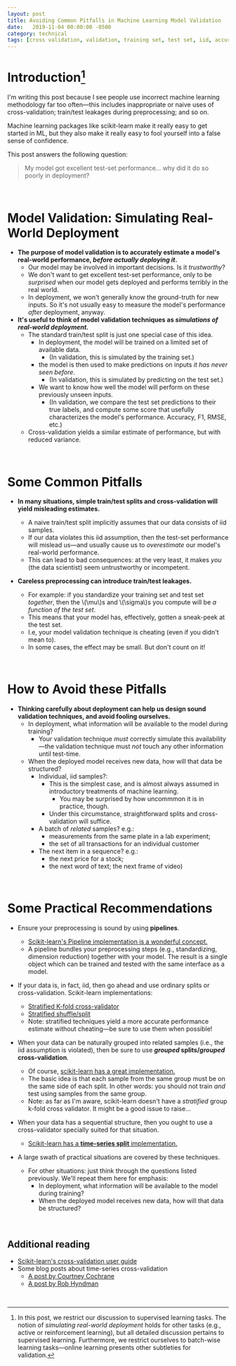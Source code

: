 ```yaml
---
layout: post
title: Avoiding Common Pitfalls in Machine Learning Model Validation
date:   2019-11-04 00:00:00 -0500
category: technical 
tags: [cross validation, validation, training set, test set, iid, accuracy] 
---
```


# Introduction[^1] 

I'm writing this post because I see people use incorrect
machine learning methodology far too often&mdash;this includes inappropriate 
or naive uses of cross-validation; train/test leakages during preprocessing; and so on. 

Machine learning packages like scikit-learn make it really easy to get started in ML, 
but they also make it really easy to fool yourself into a false sense of confidence.

This post answers the following question:

> My model got excellent test-set performance... why did it do so poorly in deployment?

[^1]: In this post, we restrict our discussion to supervised learning tasks. The notion of _simulating real-world deployment_ holds for other tasks (e.g., active or reinforcement learning), but all detailed discussion pertains to supervised learning. Furthermore, we restrict ourselves to batch-wise learning tasks&mdash;online learning presents other subtleties for validation.

<br> 

# Model Validation: Simulating Real-World Deployment
* **The purpose of model validation is to accurately estimate a model's real-world performance, _before actually deploying it_.**
    * Our model may be involved in important decisions. Is it _trustworthy_?
    * We don't want to get excellent test-set performance, only to be _surprised_ when our model gets deployed and performs terribly in the real world.
    * In deployment, we won't generally know the ground-truth for new inputs.
    So it's not usually easy to measure the model's performance _after_ deployment, anyway.
* **It's useful to think of model validation techniques as _simulations of real-world deployment._**
    - The standard train/test split is just one special case of this idea.
        * In deployment, the model will be trained on a limited set of available data. 
            - (In validation, this is simulated by the training set.)
        * the model is then used to make predictions on inputs _it has never seen before_.
            - (In validation, this is simulated by predicting on the test set.)
        * We want to know how well the model will perform on these previously unseen inputs.
            - (In validation, we compare the test set predictions to their true labels, and compute some score that usefully characterizes the model's performance. Accuracy, F1, RMSE, etc.)
    - Cross-validation yields a similar estimate of performance, but with reduced variance.

<br>

# Some Common Pitfalls

* **In many situations, simple train/test splits and cross-validation will yield misleading estimates.**
    - A naive train/test split implicitly assumes that our data consists of iid samples.
    - If our data violates this iid assumption, then the test-set performance will mislead us&mdash;and usually cause us to _overestimate_ our model's real-world performance.
    - This can lead to bad consequences: at the very least, it makes _you_ (the data scientist) seem untrustworthy or incompetent.

* **Careless preprocessing can introduce train/test leakages.**
    - For example: if you standardize your training set and test set _together_, then the \\(\mu\\)s and \\(\sigma\\)s you compute will be _a function of the test set_.
    - This means that your model has, effectively, gotten a sneak-peek at the test set.
    - I.e, your model validation technique is cheating (even if you didn't mean to).
    - In some cases, the effect may be small. But don't count on it!

<br> 

# How to Avoid these Pitfalls

* **Thinking carefully about deployment can help us design sound validation techniques, and avoid fooling ourselves.** 
    * In deployment, what information will be available to the model during training?
        - Your validation technique _must_ correctly simulate this availability&mdash;the validation technique must _not_ touch any other information until test-time.
    * When the deployed model receives new data, how will that data be structured?
        - Individual, iid samples?:
            * This is the simplest case, and is almost always assumed in introductory treatments of machine learning.
                - You may be surprised by how uncommmon it is in practice, though.
            * Under this circumstance, straightforward splits and cross-validation will suffice.
        - A batch of _related_ samples? e.g.:
            * measurements from the same plate in a lab experiment;
            * the set of all transactions for an individual customer
        - The next item in a sequence? e.g.:
            * the next price for a stock; 
            * the next word of text; the next frame of video)

<br>

# Some Practical Recommendations

* Ensure your preprocessing is sound by using **pipelines**.
    - [Scikit-learn's Pipeline implementation is a wonderful concept.](https://scikit-learn.org/stable/modules/generated/sklearn.pipeline.Pipeline.html)
    - A pipeline bundles your preprocessing steps (e.g., standardizing, dimension reduction) together with your model. The result is a single object which can be trained and tested with the same interface as a model.

* If your data is, in fact, iid, then go ahead and use ordinary splits or cross-validation. Scikit-learn implementations:
    - [Stratified K-fold cross-validator](https://scikit-learn.org/stable/modules/generated/sklearn.model_selection.StratifiedKFold.html#sklearn.model_selection.StratifiedKFold)
    - [Stratified shuffle/split](https://scikit-learn.org/stable/modules/generated/sklearn.model_selection.StratifiedShuffleSplit.html#sklearn.model_selection.StratifiedShuffleSplit)
    - Note: stratified techniques yield a more accurate performance estimate without cheating&mdash;be sure to use them when possible!

* When your data can be naturally grouped into related samples (i.e., the iid assumption is violated), then be sure to use **_grouped_ splits/_grouped_ cross-validation**.
    - Of course, [scikit-learn has a great implementation.](https://scikit-learn.org/stable/modules/generated/sklearn.model_selection.GroupKFold.html)
    - The basic idea is that each sample from the same group must be on the same side of each split.  In other words: you should not train _and_ test using samples from the same group.
    - Note: as far as I'm aware, scikit-learn doesn't have a _stratified_ group k-fold cross validator. It might be a good issue to raise...
* When your data has a sequential structure, then you ought to use a cross-validator specially suited for that situation.
    - [Scikit-learn has a **time-series split** implementation.](https://scikit-learn.org/stable/modules/cross_validation.html#timeseries-cv)
* A large swath of practical situations are covered by these techniques.
    - For other situations: just think through the questions listed previously.
    We'll repeat them here for emphasis:
        * In deployment, what information will be available to the model during training?
        * When the deployed model receives new data, how will that data be structured?

<br>

## Additional reading
- [Scikit-learn's cross-validation user guide](https://scikit-learn.org/stable/modules/cross_validation.html)
- Some blog posts about time-series cross-validation
    * [A post by Courtney Cochrane](https://towardsdatascience.com/time-series-nested-cross-validation-76adba623eb9)
    * [A post by Rob Hyndman](https://robjhyndman.com/hyndsight/tscv/)

<br>

